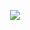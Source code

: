 <p align="center">
  <img src="https://github-readme-stats.vercel.app/api?username=taj-ny&theme=dark&show_icons=true&icon_color=009688&ring_color=009688&border_color=009688&bg_color=141414&text_color=eeeeee&border_radius=15&hide_title=true">
</p>
